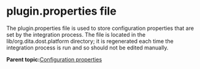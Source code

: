 # plugin.properties file

The plugin.properties file is used to store configuration properties that are set by the integration process. The file is located in the lib/org.dita.dost.platform directory; it is regenerated each time the integration process is run and so should not be edited manually.

**Parent topic:**[Configuration properties](../parameters/configuration-properties.md)

